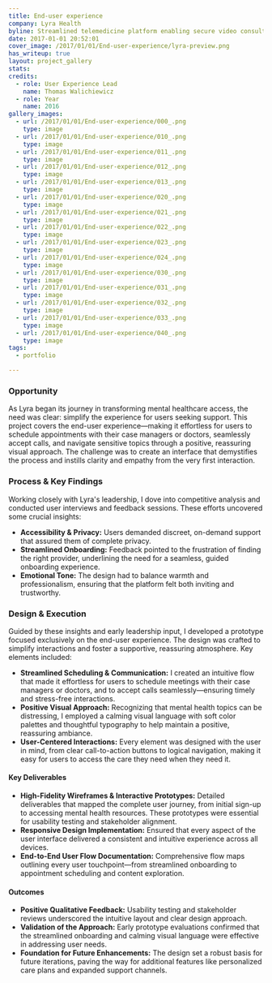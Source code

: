 ```yaml
---
title: End-user experience
company: Lyra Health
byline: Streamlined telemedicine platform enabling secure video consultations and care coordination between patients and healthcare providers
date: 2017-01-01 20:52:01
cover_image: /2017/01/01/End-user-experience/lyra-preview.png
has_writeup: true
layout: project_gallery
stats:
credits:
  - role: User Experience Lead
    name: Thomas Walichiewicz
  - role: Year
    name: 2016
gallery_images:
  - url: /2017/01/01/End-user-experience/000_.png
    type: image
  - url: /2017/01/01/End-user-experience/010_.png
    type: image
  - url: /2017/01/01/End-user-experience/011_.png
    type: image
  - url: /2017/01/01/End-user-experience/012_.png
    type: image
  - url: /2017/01/01/End-user-experience/013_.png
    type: image
  - url: /2017/01/01/End-user-experience/020_.png
    type: image
  - url: /2017/01/01/End-user-experience/021_.png
    type: image
  - url: /2017/01/01/End-user-experience/022_.png
    type: image
  - url: /2017/01/01/End-user-experience/023_.png
    type: image
  - url: /2017/01/01/End-user-experience/024_.png
    type: image
  - url: /2017/01/01/End-user-experience/030_.png
    type: image
  - url: /2017/01/01/End-user-experience/031_.png
    type: image
  - url: /2017/01/01/End-user-experience/032_.png
    type: image
  - url: /2017/01/01/End-user-experience/033_.png
    type: image
  - url: /2017/01/01/End-user-experience/040_.png
    type: image
tags:
  - portfolio

---
```


### Opportunity

As Lyra began its journey in transforming mental healthcare access, the need was clear: simplify the experience for users seeking support. This project covers the end-user experience—making it effortless for users to schedule appointments with their case managers or doctors, seamlessly accept calls, and navigate sensitive topics through a positive, reassuring visual approach. The challenge was to create an interface that demystifies the process and instills clarity and empathy from the very first interaction.

### Process & Key Findings

Working closely with Lyra's leadership, I dove into competitive analysis and conducted user interviews and feedback sessions. These efforts uncovered some crucial insights:

- **Accessibility & Privacy:** Users demanded discreet, on-demand support that assured them of complete privacy.
- **Streamlined Onboarding:** Feedback pointed to the frustration of finding the right provider, underlining the need for a seamless, guided onboarding experience.
- **Emotional Tone:** The design had to balance warmth and professionalism, ensuring that the platform felt both inviting and trustworthy.

### Design & Execution

Guided by these insights and early leadership input, I developed a prototype focused exclusively on the end-user experience. The design was crafted to simplify interactions and foster a supportive, reassuring atmosphere. Key elements included:

- **Streamlined Scheduling & Communication:** I created an intuitive flow that made it effortless for users to schedule meetings with their case managers or doctors, and to accept calls seamlessly—ensuring timely and stress-free interactions.
- **Positive Visual Approach:** Recognizing that mental health topics can be distressing, I employed a calming visual language with soft color palettes and thoughtful typography to help maintain a positive, reassuring ambiance.
- **User-Centered Interactions:** Every element was designed with the user in mind, from clear call-to-action buttons to logical navigation, making it easy for users to access the care they need when they need it.

#### Key Deliverables

- **High-Fidelity Wireframes & Interactive Prototypes:** Detailed deliverables that mapped the complete user journey, from initial sign-up to accessing mental health resources. These prototypes were essential for usability testing and stakeholder alignment.
- **Responsive Design Implementation:** Ensured that every aspect of the user interface delivered a consistent and intuitive experience across all devices.
- **End-to-End User Flow Documentation:** Comprehensive flow maps outlining every user touchpoint—from streamlined onboarding to appointment scheduling and content exploration.

#### Outcomes

- **Positive Qualitative Feedback:** Usability testing and stakeholder reviews underscored the intuitive layout and clear design approach.
- **Validation of the Approach:** Early prototype evaluations confirmed that the streamlined onboarding and calming visual language were effective in addressing user needs.
- **Foundation for Future Enhancements:** The design set a robust basis for future iterations, paving the way for additional features like personalized care plans and expanded support channels.
